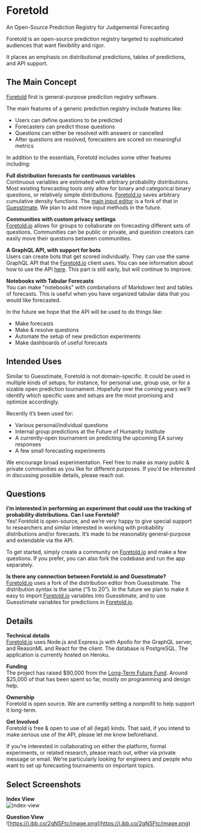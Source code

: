 # Foretold
An Open-Source Prediction Registry for Judgemental Forecasting

Foretold is an open-source prediction registry targeted to sophisticated audiences that want flexibility and rigor.

It places an emphasis on distributional predictions, tables of predictions, and API support.

## The Main Concept

[Foretold](https://www.foretold.io/login) first is general-purpose prediction registry software.

The main features of a generic prediction registry include features like:

- Users can define questions to be predicted
- Forecasters can predict those questions
- Questions can either be resolved with answers or cancelled
- After questions are resolved, forecasters are scored on meaningful metrics

In addition to the essentials, Foretold includes some other features including:

**Full distribution forecasts for continuous variables**  
Continuous variables are estimated with arbitrary probability distributions. Most existing forecasting tools only allow for binary and categorical binary questions, or relatively simple distributions. [Foretold.io](https://www.foretold.io/login) saves arbitrary cumulative density functions. The [main input editor](https://observablehq.com/@oagr/foretold-inputs) is a fork of that in [Guesstimate](https://www.getguesstimate.com/). We plan to add more input methods in the future. 

**Communities with custom privacy settings**    
[Foretold.io](https://www.foretold.io/login) allows for groups to collaborate on forecasting different sets of questions. Communities can be public or private, and question creators can easily move their questions between communities. 

**A GraphQL API, with support for bots**    
Users can create bots that get scored individually. They can use the same GraphQL API that the [Foretold.io](https://www.foretold.io/login) client uses. You can see information about how to use the API [here](https://observablehq.com/@jjj/bot-tips). This part is still early, but will continue to improve.

**Notebooks with Tabular Forecasts**  
You can make "notebooks" with combinations of Markdown text and tables of forecasts. This is useful when you have organized tabular data that you would like forecasted.

In the future we hope that the API will be used to do things like:

- Make forecasts
- Make & resolve questions
- Automate the setup of new prediction experiments
- Make dashboards of useful forecasts

## Intended Uses  

Similar to Guesstimate, Foretold is not domain-specific. It could be used in multiple kinds of setups; for instance, for personal use, group use, or for a sizable open prediction tournament. Hopefully over the coming years we’ll identify which specific uses and setups are the most promising and optimize accordingly.

Recently it’s been used for:  

- Various personal/individual questions
- Internal group predictions at the Future of Humanity Institute
- A currently-open tournament on predicting the upcoming EA survey responses
- A few small forecasting experiments

We encourage broad experimentation. Feel free to make as many public & private communities as you like for different purposes. If you'd be interested in discussing possible details, please reach out.

## Questions

**I’m interested in performing an experiment that could use the tracking of probability distributions. Can I use Foretold?**  
Yes! Foretold is open-source, and we’re very happy to give special support to researchers and similar interested in working with probability distributions and/or forecasts. It’s made to be reasonably general-purpose and extendable via the API.

To get started, simply create a community on [Foretold.io](https://www.foretold.io/login) and make a few questions. If you prefer, you can also fork the codebase and run the app separately.

**Is there any connection between Foretold.io and Guesstimate?**  
[Foretold.io](https://www.foretold.io/login) uses a fork of the distribution editor from Guesstimate. The distribution syntax is the same (“5 to 20”). In the future we plan to make it easy to import [Foretold.io](https://www.foretold.io/login) variables into Guesstimate, and to use Guesstimate variables for predictions in [Foretold.io](https://www.foretold.io/login).

## Details

**Technical details**  
[Foretold.io](https://www.foretold.io/login) uses Node.js and Express.js with Apollo for the GraphQL server, and ReasonML and React for the client. The database is PostgreSQL. The application is currently hosted on Heroku.

**Funding**  
The project has raised $90,000 from the [Long-Term Future Fund](https://app.effectivealtruism.org/funds/far-future). Around $25,000 of that has been spent so far, mostly on programming and design help. 

**Ownership**  
Foretold is open source. We are currently setting a nonprofit to help support it long-term.

**Get Involved**  
Foretold is free & open to use of all (legal) kinds. That said, if you intend to make serious use of the API, please let me know beforehand.

If you’re interested in collaborating on either the platform, formal experiments, or related research, please reach out, either via private message or email. We're particularly looking for engineers and people who want to set up forecasting tournaments on important topics.

## Select Screenshots  

**Index View**  
![index-view](https://i.ibb.co/q0YgwWN/image.png)

**Question View**  
![https://i.ibb.co/2gNSFtc/image.png](https://i.ibb.co/2gNSFtc/image.png)